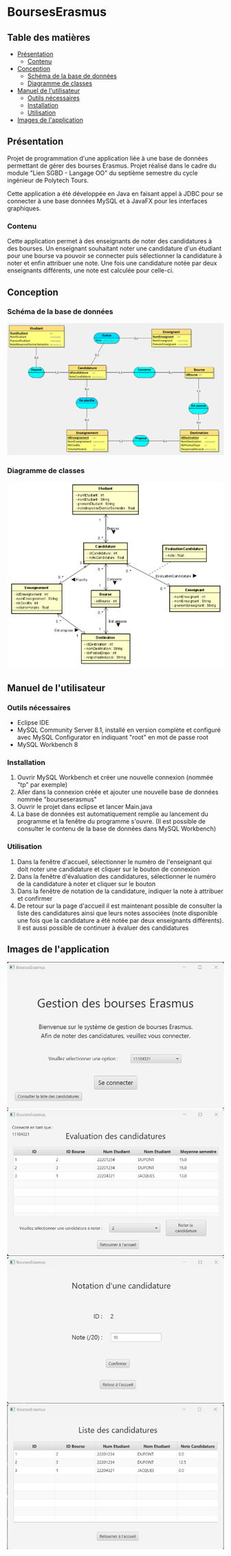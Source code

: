 # BoursesErasmus

## Table des matières

- [Présentation](#présentation)
    - [Contenu](#contenu)
- [Conception](#conception)
    - [Schéma de la base de données](#schéma-de-la-base-de-données)
    - [Diagramme de classes](#diagramme-de-classes)
- [Manuel de l'utilisateur](#manuel-de-lutilisateur)
    - [Outils nécessaires](#outils-nécessaires)
    - [Installation](#installation)
    - [Utilisation](#utilisation)
- [Images de l'application](#images-de-lapplication)

## Présentation

Projet de programmation d'une application liée à une base de données permettant de gérer des bourses Erasmus. Projet réalisé dans le cadre du module "Lien SGBD - Langage OO" du septième semestre du cycle ingénieur de Polytech Tours.

Cette application a été développée en Java en faisant appel à JDBC pour se connecter à une base données MySQL et à JavaFX pour les interfaces graphiques.

### Contenu

Cette application permet à des enseignants de noter des candidatures à des bourses. Un enseignant souhaitant noter une candidature d'un étudiant pour une bourse va pouvoir se connecter puis sélectionner la candidature à noter et enfin attribuer une note. Une fois une candidature notée par deux enseignants différents, une note est calculée pour celle-ci.

## Conception

### Schéma de la base de données

![Schema de la base de donnees](Conception/DiagrammeBDTP8.png)

### Diagramme de classes

![Diagramme de classes](Conception/DiagrammeClassesTP8.png)

## Manuel de l'utilisateur

### Outils nécessaires

- Eclipse IDE
- MySQL Community Server 8.1, installé en version complète et configuré avec MySQL Configurator en indiquant "root" en mot de passe root
- MySQL Workbench 8

### Installation

1. Ouvrir MySQL Workbench et créer une nouvelle connexion (nommée "tp" par exemple)
2. Aller dans la connexion créée et ajouter une nouvelle base de données nommée "bourseserasmus"
3. Ouvrir le projet dans eclipse et lancer Main.java
4. La base de données est automatiquement remplie au lancement du programme et la fenêtre du programme s'ouvre. (Il est possible de consulter le contenu de la base de données dans MySQL Workbench)

### Utilisation

1. Dans la fenêtre d'accueil, sélectionner le numéro de l'enseignant qui doit noter une candidature et cliquer sur le bouton de connexion
2. Dans la fenêtre d'évaluation des candidatures, sélectionner le numéro de la candidature à noter et cliquer sur le bouton
3. Dans la fenêtre de notation de la candidature, indiquer la note à attribuer et confirmer
4. De retour sur la page d'accueil il est maintenant possible de consulter la liste des candidatures ainsi que leurs notes associées (note disponible une fois que la candidature a été notée par deux enseignants différents). Il est aussi possible de continuer à évaluer des candidatures

## Images de l'application

![Page d'accueil](Images/PageAccueil.png)
![Page d'évaluation des candidatures](Images/EvalutationCandidatures.png)
![Page de notation d'une candidature](Images/NotationCandidature.png)
![Page de consultation de la liste des candidatures](Images/ListeCandidatures.png)